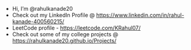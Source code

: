 - Hi, I’m @rahulkanade20
- Check out my LinkedIn Profile @ https://www.linkedin.com/in/rahul-kanade-400560215/
- LeetCode profile - https://leetcode.com/KRahul07/
- Check out some of my college projects @ https://rahulkanade20.github.io/Projects/


